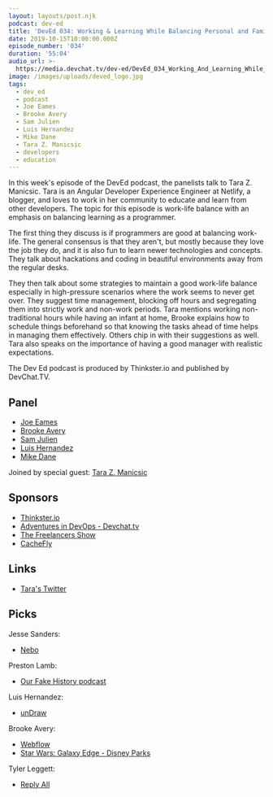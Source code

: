 ```yaml
---
layout: layouts/post.njk
podcast: dev-ed
title: 'DevEd 034: Working & Learning While Balancing Personal and Family Life'
date: 2019-10-15T10:00:00.000Z
episode_number: '034'
duration: '55:04'
audio_url: >-
  https://media.devchat.tv/dev-ed/DevEd_034_Working_And_Learning_While_Balancing_Personal_and_Family_Life.mp3
image: /images/uploads/deved_logo.jpg
tags:
  - dev_ed
  - podcast
  - Joe Eames
  - Brooke Avery
  - Sam Julien
  - Luis Hernandez
  - Mike Dane
  - Tara Z. Manicsic
  - developers
  - education
---
```

In this week's episode of the DevEd podcast, the panelists talk to Tara Z. Manicsic. Tara is an Angular Developer Experience Engineer at Netlify, a blogger, and loves to work in her community to educate and learn from other developers. The topic for this episode is work-life balance with an emphasis on balancing learning as a programmer.

The first thing they discuss is if programmers are good at balancing work-life. The general consensus is that they aren't, but mostly because they love the job they do, and it is also fun to learn newer technologies and concepts. They talk about hackations and coding in beautiful environments away from the regular desks.

They then talk about some strategies to maintain a good work-life balance especially in high-pressure scenarios where the work seems to never get over. They suggest time management, blocking off hours and segregating them into strictly work and non-work periods. Tara mentions working non-traditional hours while having an infant at home, Brooke explains how to schedule things beforehand so that knowing the tasks ahead of time helps in managing them effectively. Others chip in with their suggestions as well. Tara also speaks on the importance of having a good manager with realistic expectations.



The Dev Ed podcast is produced by Thinkster.io and published by DevChat.TV.

## Panel

* [Joe Eames](https://thinkster.io/)
* [Brooke Avery](https://thinkster.io/)
* [Sam Julien](https://twitter.com/samjulien?lang=en)
* [Luis Hernandez](https://lambdaschool.com/about)
* [Mike Dane](https://www.mikedane.com/)

Joined by special guest: [Tara Z. Manicsic](https://www.linkedin.com/in/tzmanicsic/)

## Sponsors

* [Thinkster.io](https://thinkster.io/)
* [Adventures in DevOps - Devchat.tv](https://devchat.tv/adventures-in-devops/)
* [The Freelancers Show](https://devchat.tv/freelancers/)
* [CacheFly](https://www.cachefly.com/)

## Links

* [Tara's Twitter](https://twitter.com/Tzmanics?ref_src=twsrc%5Egoogle%7Ctwcamp%5Eserp%7Ctwgr%5Eauthor)

## Picks

 Jesse Sanders:

* [Nebo](https://www.nebo.app/)

Preston Lamb:

* [Our Fake History podcast](https://ourfakehistory.com/)

Luis Hernandez:

* [unDraw](https://undraw.co/)

Brooke Avery:

* [Webflow](https://webflow.com/)
* [Star Wars: Galaxy Edge - Disney Parks](https://disneyparks.disney.go.com/star-wars-galaxys-edge/)

Tyler Leggett:

* [Reply All](https://podcasts.apple.com/us/podcast/reply-all/id941907967)
